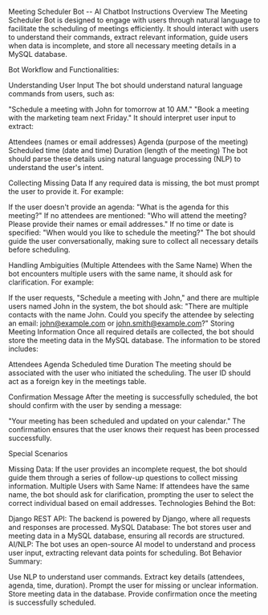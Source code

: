Meeting Scheduler Bot -- AI Chatbot Instructions Overview The Meeting
Scheduler Bot is designed to engage with users through natural language
to facilitate the scheduling of meetings efficiently. It should interact
with users to understand their commands, extract relevant information,
guide users when data is incomplete, and store all necessary meeting
details in a MySQL database.

Bot Workflow and Functionalities:

Understanding User Input The bot should understand natural language
commands from users, such as:

\"Schedule a meeting with John for tomorrow at 10 AM.\" \"Book a meeting
with the marketing team next Friday.\" It should interpret user input to
extract:

Attendees (names or email addresses) Agenda (purpose of the meeting)
Scheduled time (date and time) Duration (length of the meeting) The bot
should parse these details using natural language processing (NLP) to
understand the user\'s intent.

Collecting Missing Data If any required data is missing, the bot must
prompt the user to provide it. For example:

If the user doesn't provide an agenda: \"What is the agenda for this
meeting?\" If no attendees are mentioned: \"Who will attend the meeting?
Please provide their names or email addresses.\" If no time or date is
specified: \"When would you like to schedule the meeting?\" The bot
should guide the user conversationally, making sure to collect all
necessary details before scheduling.

Handling Ambiguities (Multiple Attendees with the Same Name) When the
bot encounters multiple users with the same name, it should ask for
clarification. For example:

If the user requests, \"Schedule a meeting with John,\" and there are
multiple users named John in the system, the bot should ask: \"There are
multiple contacts with the name John. Could you specify the attendee by
selecting an email: john@example.com or john.smith@example.com?\"
Storing Meeting Information Once all required details are collected, the
bot should store the meeting data in the MySQL database. The information
to be stored includes:

Attendees Agenda Scheduled time Duration The meeting should be
associated with the user who initiated the scheduling. The user ID
should act as a foreign key in the meetings table.

Confirmation Message After the meeting is successfully scheduled, the
bot should confirm with the user by sending a message:

\"Your meeting has been scheduled and updated on your calendar.\" The
confirmation ensures that the user knows their request has been
processed successfully.

Special Scenarios

Missing Data: If the user provides an incomplete request, the bot should
guide them through a series of follow-up questions to collect missing
information. Multiple Users with Same Name: If attendees have the same
name, the bot should ask for clarification, prompting the user to select
the correct individual based on email addresses. Technologies Behind the
Bot:

Django REST API: The backend is powered by Django, where all requests
and responses are processed. MySQL Database: The bot stores user and
meeting data in a MySQL database, ensuring all records are structured.
AI/NLP: The bot uses an open-source AI model to understand and process
user input, extracting relevant data points for scheduling. Bot Behavior
Summary:

Use NLP to understand user commands. Extract key details (attendees,
agenda, time, duration). Prompt the user for missing or unclear
information. Store meeting data in the database. Provide confirmation
once the meeting is successfully scheduled.
